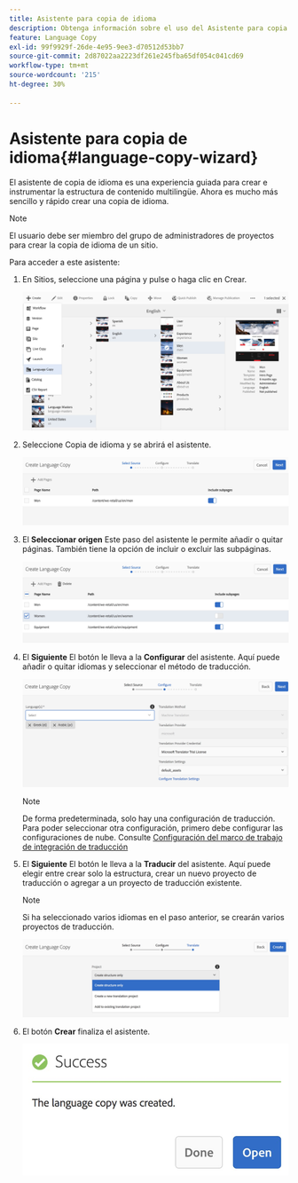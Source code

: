 ```yaml
---
title: Asistente para copia de idioma
description: Obtenga información sobre el uso del Asistente para copia de idioma en Adobe Experience Manager.
feature: Language Copy
exl-id: 99f9929f-26de-4e95-9ee3-d70512d53bb7
source-git-commit: 2d87022aa2223df261e245fba65df054c041cd69
workflow-type: tm+mt
source-wordcount: '215'
ht-degree: 30%

---
```


# Asistente para copia de idioma{#language-copy-wizard}

El asistente de copia de idioma es una experiencia guiada para crear e instrumentar la estructura de contenido multilingüe. Ahora es mucho más sencillo y rápido crear una copia de idioma.

>[!NOTE]
>
>El usuario debe ser miembro del grupo de administradores de proyectos para crear la copia de idioma de un sitio.

Para acceder a este asistente:

1. En Sitios, seleccione una página y pulse o haga clic en Crear.

   ![chlimage_1-9](assets/chlimage_1-9.jpeg)

1. Seleccione Copia de idioma y se abrirá el asistente.

   ![chlimage_1-10](assets/chlimage_1-10.jpeg)

1. El **Seleccionar origen** Este paso del asistente le permite añadir o quitar páginas. También tiene la opción de incluir o excluir las subpáginas.

   ![chlimage_1-11](assets/chlimage_1-11.jpeg)

1. El **Siguiente** El botón le lleva a la **Configurar** del asistente. Aquí puede añadir o quitar idiomas y seleccionar el método de traducción.

   ![chlimage_1-12](assets/chlimage_1-12.jpeg)

   >[!NOTE]
   >
   >De forma predeterminada, solo hay una configuración de traducción. Para poder seleccionar otra configuración, primero debe configurar las configuraciones de nube. Consulte [Configuración del marco de trabajo de integración de traducción](/help/sites-administering/tc-tic.md)

1. El **Siguiente** El botón le lleva a la **Traducir** del asistente. Aquí puede elegir entre crear solo la estructura, crear un nuevo proyecto de traducción o agregar a un proyecto de traducción existente.

   >[!NOTE]
   >
   >Si ha seleccionado varios idiomas en el paso anterior, se crearán varios proyectos de traducción.

   ![chlimage_1-13](assets/chlimage_1-13.jpeg)

1. El botón **Crear** finaliza el asistente.

   ![chlimage_1-14](assets/chlimage_1-14.jpeg)

